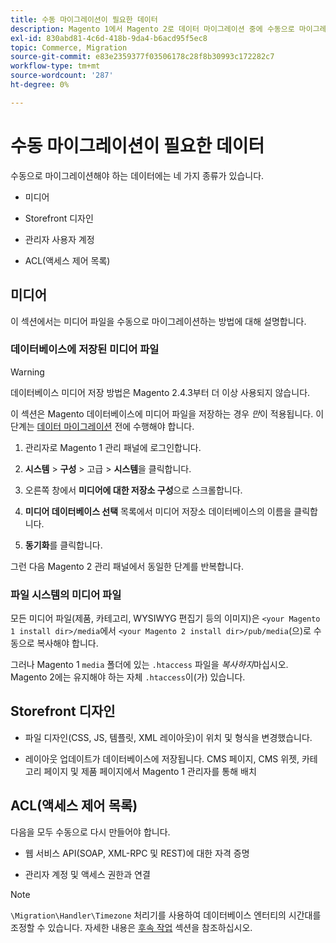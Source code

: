 ```yaml
---
title: 수동 마이그레이션이 필요한 데이터
description: Magento 1에서 Magento 2로 데이터 마이그레이션 중에 수동으로 마이그레이션해야 하는 데이터와 그 방법에 대해 알아봅니다.
exl-id: 830abd81-4c6d-418b-9da4-b6acd95f5ec8
topic: Commerce, Migration
source-git-commit: e83e2359377f03506178c28f8b30993c172282c7
workflow-type: tm+mt
source-wordcount: '287'
ht-degree: 0%

---
```


# 수동 마이그레이션이 필요한 데이터

수동으로 마이그레이션해야 하는 데이터에는 네 가지 종류가 있습니다.

* 미디어

* Storefront 디자인

* 관리자 사용자 계정

* ACL(액세스 제어 목록)

## 미디어

이 섹션에서는 미디어 파일을 수동으로 마이그레이션하는 방법에 대해 설명합니다.

### 데이터베이스에 저장된 미디어 파일

>[!WARNING]
>
>데이터베이스 미디어 저장 방법은 Magento 2.4.3부터 더 이상 사용되지 않습니다.


이 섹션은 Magento 데이터베이스에 미디어 파일을 저장하는 경우 *만*&#x200B;이 적용됩니다. 이 단계는 [데이터 마이그레이션](data.md) 전에 수행해야 합니다.

1. 관리자로 Magento 1 관리 패널에 로그인합니다.

1. **시스템** > **구성** > 고급 > **시스템**&#x200B;을 클릭합니다.

1. 오른쪽 창에서 **미디어에 대한 저장소 구성**&#x200B;으로 스크롤합니다.

1. **미디어 데이터베이스 선택** 목록에서 미디어 저장소 데이터베이스의 이름을 클릭합니다.

1. **동기화**&#x200B;를 클릭합니다.

그런 다음 Magento 2 관리 패널에서 동일한 단계를 반복합니다.

### 파일 시스템의 미디어 파일

모든 미디어 파일(제품, 카테고리, WYSIWYG 편집기 등의 이미지)은 `<your Magento 1 install dir>/media`에서 `<your Magento 2 install dir>/pub/media`(으)로 수동으로 복사해야 합니다.

그러나 Magento 1 `media` 폴더에 있는 `.htaccess` 파일을 *복사하지*&#x200B;마십시오. Magento 2에는 유지해야 하는 자체 `.htaccess`이(가) 있습니다.

## Storefront 디자인

* 파일 디자인(CSS, JS, 템플릿, XML 레이아웃)이 위치 및 형식을 변경했습니다.

* 레이아웃 업데이트가 데이터베이스에 저장됩니다. CMS 페이지, CMS 위젯, 카테고리 페이지 및 제품 페이지에서 Magento 1 관리자를 통해 배치

## ACL(액세스 제어 목록)

다음을 모두 수동으로 다시 만들어야 합니다.

* 웹 서비스 API(SOAP, XML-RPC 및 REST)에 대한 자격 증명

* 관리자 계정 및 액세스 권한과 연결

>[!NOTE]
>
>`\Migration\Handler\Timezone` 처리기를 사용하여 데이터베이스 엔터티의 시간대를 조정할 수 있습니다. 자세한 내용은 [후속 작업](follow-up.md) 섹션을 참조하십시오.
